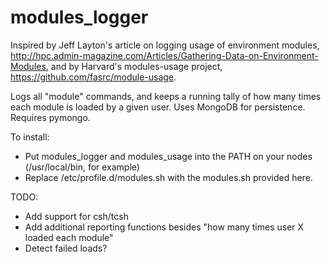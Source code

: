modules_logger
==========================

Inspired by Jeff Layton's article on logging usage of environment modules,
http://hpc.admin-magazine.com/Articles/Gathering-Data-on-Environment-Modules,
and by Harvard's modules-usage project, https://github.com/fasrc/module-usage.

Logs all "module" commands, and keeps a running tally of how many times each
module is loaded by a given user. Uses MongoDB for persistence. Requires pymongo.

To install:
* Put modules_logger and modules_usage into the PATH on your nodes (/usr/local/bin, 
for example)
* Replace /etc/profile.d/modules.sh with the modules.sh provided here.

TODO:
* Add support for csh/tcsh
* Add additional reporting functions besides "how many times user X 
loaded each module"
* Detect failed loads?

